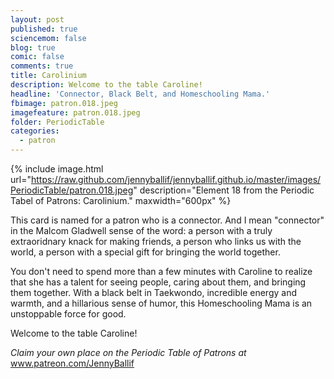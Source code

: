 ```yaml
---
layout: post
published: true
sciencemom: false
blog: true
comic: false
comments: true
title: Carolinium
description: Welcome to the table Caroline!
headline: 'Connector, Black Belt, and Homeschooling Mama.'
fbimage: patron.018.jpeg
imagefeature: patron.018.jpeg
folder: PeriodicTable
categories:
  - patron
---
```


{% include image.html url="https://raw.github.com/jennyballif/jennyballif.github.io/master/images/PeriodicTable/patron.018.jpeg" description="Element 18 from the Periodic Tabel of Patrons: Carolinium." maxwidth="600px" %}

This card is named for a patron who is a connector. And I mean "connector" in the Malcom Gladwell sense of the word: a person with a truly extraoridnary knack for making friends, a person who links us with the world, a person with a special gift for bringing the world together.

You don't need to spend more than a few minutes with Caroline to realize that she has a talent for seeing people, caring about them, and bringing them together. With a black belt in Taekwondo, incredible energy and warmth, and a hillarious sense of humor, this Homeschooling Mama is an unstoppable force for good.

Welcome to the table Caroline!




_Claim your own place on the Periodic Table of Patrons at_ www.patreon.com/JennyBallif
